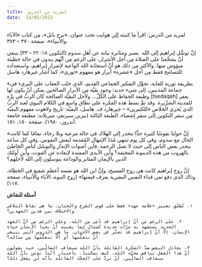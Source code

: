 ```yaml
---
title:  لمزيد من الدرس
date:  13/05/2022
---
```


لمزيد من الدرس:  اقرأ ما كتبته إلِن هوايت تحت عنوان، «برج بابل»، مِن كتاب «الآباء والأنبياء»، صفحة ٣٧٠ – ٣٧٣.

إنَّ توسُّل إبراهيم إلى الله  بصبر ومثابرة نيابة عن أهل سدوم (التكوين ١٨: ٢٢ – ٣٣) ينبغي أنْ يشجِّعنا على الصلاة مِن أجل الأشرار، على الرغم مِن أنَّهم يبدون في حالة خطيئة ميؤوس منها. والأكثر مِن ذلك هو أنَّ استجابة الله الواعية لإصرار إبراهيم، واستعداده للتسامح فقط مِن أجل «عشرة» أبرار هو مفهوم «ثوري»، كما أشار غيرهارد هاسل:

«بطريقة ثورية للغاية، تحوَّل التفكير الجماعي القديم، الذي جلب العقاب على البريء في جماعة المذنبين، إلى شيء جديد: وجود بقيَّة مِن الأبرار الصالحين يمكن أنْ يكون لها وظيفة الحفاظ على الكُلّ… ولأجل البقيَّة الصالحة كان الربُّ في بِرِّه [tsedaqah] يغفر للمدينة الشرِّيرة. وقد تمَّ بسط هذه الفكرة على نطاق واسع في الكلام النبوي لعبد الربِّ الذي يُجري الخلاص «للكثيرين» – جيرهارد ف. هاسل، البقيَّة: تاريخ ولاهوت مفهوم البقيَّة مِن سفر التكوين إلى سفر إشعياء، الطبعة الثالثة (بيرين سبرنغز، ميريلاند: مطبعة جامعة أندروز، ١٩٨٠)، صفحة ١٥٠، ١٥١.

«إنَّ حولنا نفوسًا كثيرة جدًّا تنحدر إلى الهلاك في حالة مرعبة وبلا رجاء، تمامًا كما كانت الحال مع سدوم، وفي كل يوم تنتهي مُدَدّ الإمهال المُقدمة لبعض النفوس، وفي كل ساعة ينحدر بعض الناس إلى حيث لا تصل الرحمة. فأين أصوات الإنذار والتوسّل لتأمر الخاطئ بالهروب من هذه الدينونة المخيفة؟ وأين الأيدي الممتدة لإبعاده عن الموت، وأين أولئك الذين بالإيمان المثابر والوداعة يتوسلون إلى الله لأجلهم؟

إنَّ روح إبراهيم كانت هي روح المسيح، وإنَّ ابن الله هو نفسه أعظم شفيع في الخطاة، وذاك الذي دفع ثمن فداء النفس البشرية يعرف قيمتها» (روح النبوة، الآباء والأنبياء، صفحة ١١٧).

**أسئلة للنقاش**

`١. يُطلَق تعبير «علامة عهد» فقط على قوس القزح والختان. ما هي نقاط التلاقي والاختلاف بين هذين العهدين؟`

`٢. على الرغم مِن أنَّ إبراهيم قد دُعِي مِن الله، وعلى الرغم مِن أنَّ العهد الجديد يستشهد به مرَّات عديدة كمثال لِما يعنيه أنْ يحيا الإنسان حياة الإيمان، إلَّا أنّ إبراهيم قد تعثَّر في بعض الأحيان. ما هي الدروس التي ينبغي أنْ نتعلَّمها أو ألَّا نتعلَّمها مِن مثاله؟`

`٣. يجادل البعض ضدَّ الفكرة القائلة بأنَّ الله سيعاقب الضالِّين، حيث يقولون أنَّ هذا الفعل يناقض محبَّة الله. كيف يمكننا، باعتبار أنَّنا نؤمن بأنَّ الله سيعاقب الضالِّين، أنْ نردَّ على الحجَّة القائلة بأنَّه لن يفعل ذلك؟`